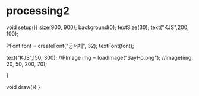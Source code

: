 # processing2

void setup(){
  size(900, 900);
  background(0);
  textSize(30);
  text("KJS",200, 100); 
  
  PFont font = createFont("궁서체", 32);
  textFont(font);
  
  text("KJS",150, 300); 
  //PImage img = loadImage("SayHo.png");
  //image(img, 20, 50, 200, 70);

}

void draw(){
}
